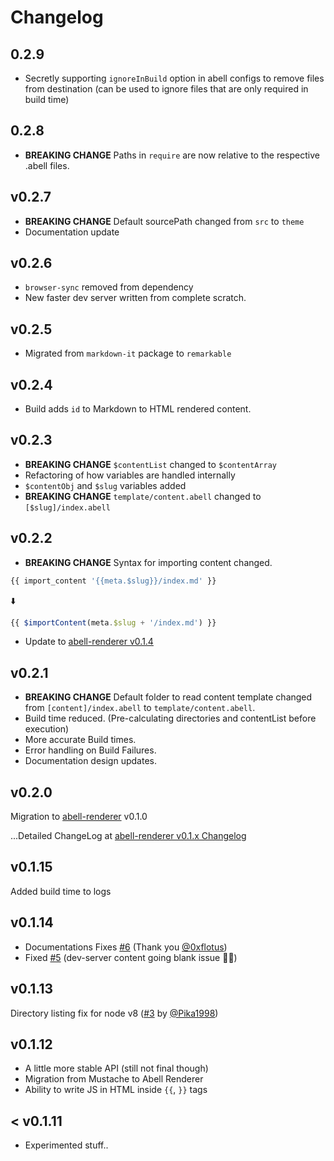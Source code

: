 # Changelog

## 0.2.9
- Secretly supporting `ignoreInBuild` option in abell configs to remove files from destination (can be used to ignore files that are only required in build time)

## 0.2.8
- **BREAKING CHANGE**
  Paths in `require` are now relative to the respective .abell files.

## v0.2.7
- **BREAKING CHANGE**
  Default sourcePath changed from `src` to `theme`
- Documentation update

## v0.2.6
- `browser-sync` removed from dependency
- New faster dev server written from complete scratch.

## v0.2.5
- Migrated from `markdown-it` package to `remarkable`

## v0.2.4
- Build adds `id` to Markdown to HTML rendered content.

## v0.2.3
- **BREAKING CHANGE**
  `$contentList` changed to `$contentArray`
- Refactoring of how variables are handled internally
- `$contentObj` and `$slug` variables added
- **BREAKING CHANGE**
  `template/content.abell` changed to `[$slug]/index.abell`

## v0.2.2
- **BREAKING CHANGE** 
  Syntax for importing content changed.

```js
{{ import_content '{{meta.$slug}}/index.md' }}
```
⬇️

```js
{{ $importContent(meta.$slug + '/index.md') }}
```

- Update to [abell-renderer v0.1.4](https://github.com/abelljs/abell-renderer/releases/tag/v0.1.4)


## v0.2.1
- **BREAKING CHANGE** 
  Default folder to read content template changed from `[content]/index.abell` to `template/content.abell`.
- Build time reduced. (Pre-calculating directories and contentList before execution)
- More accurate Build times. 
- Error handling on Build Failures.
- Documentation design updates.

## v0.2.0
Migration to [abell-renderer](https://github.com/abelljs/abell-renderer) v0.1.0 

...Detailed ChangeLog at [abell-renderer v0.1.x Changelog](https://github.com/abelljs/abell-renderer/blob/master/CHANGELOG.md#v010)

## v0.1.15

Added build time to logs

## v0.1.14
- Documentations Fixes [#6](https://github.com/abelljs/abell/pull/6) (Thank you [@0xflotus](https://github.com/0xflotus))
- Fixed [#5](https://github.com/abelljs/abell/issues/5) (dev-server content going blank issue 🎉💃)

## v0.1.13
Directory listing fix for node v8 ([#3](https://github.com/abelljs/abell/pull/3) by [@Pika1998](https://github.com/Pika1998))

## v0.1.12
- A little more stable API (still not final though)
- Migration from Mustache to Abell Renderer
- Ability to write JS in HTML inside `{{`, `}}` tags 

## < v0.1.11
- Experimented stuff..